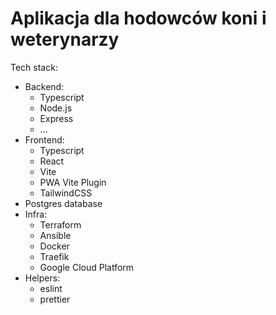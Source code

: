 # Aplikacja dla hodowców koni i weterynarzy

Tech stack:
- Backend:
    - Typescript
    - Node.js
    - Express
    - ...
- Frontend:
    - Typescript
    - React
    - Vite
    - PWA Vite Plugin
    - TailwindCSS
- Postgres database
- Infra:
    - Terraform
    - Ansible
    - Docker
    - Traefik
    - Google Cloud Platform
- Helpers:
    - eslint
    - prettier